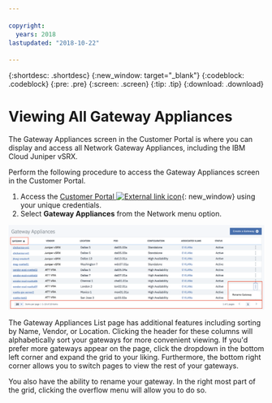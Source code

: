 ```yaml
---

copyright:
  years: 2018
lastupdated: "2018-10-22"

---
```


{:shortdesc: .shortdesc}
{:new_window: target="_blank"}
{:codeblock: .codeblock}
{:pre: .pre}
{:screen: .screen}
{:tip: .tip}
{:download: .download}

# Viewing All Gateway Appliances

The Gateway Appliances screen in the Customer Portal is where you can display and access all Network Gateway Appliances, including the IBM Cloud Juniper vSRX.  

Perform the following procedure to access the Gateway Appliances screen in the Customer Portal.

1. Access the [Customer Portal ![External link icon](../../icons/launch-glyph.svg "External link icon")](https://control.softlayer.com/){: new_window} using your unique credentials.
2. Select **Gateway Appliances** from the Network menu option.

<img src="images/gateway-apps.png" alt="drawing" style="width: 700px;"/>
  
The Gateway Appliances List page has additional features including sorting by Name, Vendor, or Location. Clicking the header for these columns will alphabetically sort your gateways for more convenient viewing. If you'd prefer more gateways appear on the page, click the dropdown in the bottom left corner and expand the grid to your liking. Furthermore, the bottom right corner allows you to switch pages to view the rest of your gateways.  

You also have the ability to rename your gateway. In the right most part of the grid, clicking the overflow menu will allow you to do so.

